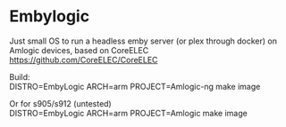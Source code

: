# Embylogic
Just small OS to run a headless emby server (or plex through docker) on Amlogic devices, based on CoreELEC https://github.com/CoreELEC/CoreELEC

Build:  
DISTRO=EmbyLogic ARCH=arm PROJECT=Amlogic-ng make image  
  
  
Or for s905/s912 (untested)  
DISTRO=EmbyLogic ARCH=arm PROJECT=Amlogic make image  
